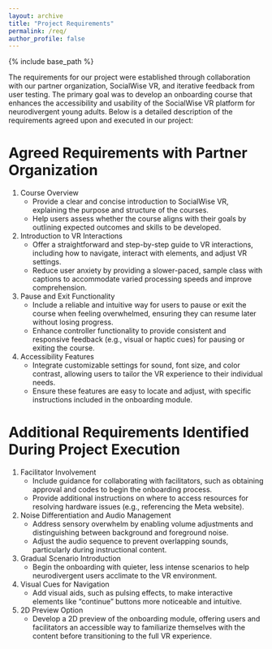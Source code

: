 ```yaml
---
layout: archive
title: "Project Requirements"
permalink: /req/
author_profile: false
---
```


{% include base_path %}

The requirements for our project were established through collaboration with our partner organization, SocialWise VR, and iterative feedback from user testing. The primary goal was to develop an onboarding course that enhances the accessibility and usability of the SocialWise VR platform for neurodivergent young adults. Below is a detailed description of the requirements agreed upon and executed in our project:

Agreed Requirements with Partner Organization
=====
1. Course Overview
    - Provide a clear and concise introduction to SocialWise VR, explaining the purpose and structure of the courses.
    - Help users assess whether the course aligns with their goals by outlining expected outcomes and skills to be developed.
2. Introduction to VR Interactions
    - Offer a straightforward and step-by-step guide to VR interactions, including how to navigate, interact with elements, and adjust VR settings.
    - Reduce user anxiety by providing a slower-paced, sample class with captions to accommodate varied processing speeds and improve comprehension.
3. Pause and Exit Functionality
    - Include a reliable and intuitive way for users to pause or exit the course when feeling overwhelmed, ensuring they can resume later without losing progress.
    - Enhance controller functionality to provide consistent and responsive feedback (e.g., visual or haptic cues) for pausing or exiting the course.
4. Accessibility Features
    - Integrate customizable settings for sound, font size, and color contrast, allowing users to tailor the VR experience to their individual needs.
    - Ensure these features are easy to locate and adjust, with specific instructions included in the onboarding module.

Additional Requirements Identified During Project Execution
=====
1. Facilitator Involvement
    - Include guidance for collaborating with facilitators, such as obtaining approval and codes to begin the onboarding process.
    - Provide additional instructions on where to access resources for resolving hardware issues (e.g., referencing the Meta website).
2. Noise Differentiation and Audio Management
    - Address sensory overwhelm by enabling volume adjustments and distinguishing between background and foreground noise.
    - Adjust the audio sequence to prevent overlapping sounds, particularly during instructional content.
3. Gradual Scenario Introduction
    - Begin the onboarding with quieter, less intense scenarios to help neurodivergent users acclimate to the VR environment.
4. Visual Cues for Navigation
    - Add visual aids, such as pulsing effects, to make interactive elements like “continue” buttons more noticeable and intuitive.
5. 2D Preview Option
    - Develop a 2D preview of the onboarding module, offering users and facilitators an accessible way to familiarize themselves with the content before transitioning to the full VR experience.


